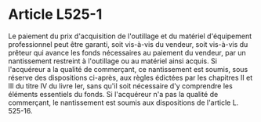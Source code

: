 # Article L525-1

Le paiement du prix d'acquisition de l'outillage et du matériel d'équipement professionnel peut être garanti, soit vis-à-vis du vendeur, soit vis-à-vis du prêteur qui avance les fonds nécessaires au paiement du vendeur, par un nantissement restreint à l'outillage ou au matériel ainsi acquis.   Si l'acquéreur a la qualité de commerçant, ce nantissement est soumis, sous réserve des dispositions ci-après, aux règles édictées par les chapitres II et III du titre IV du livre Ier, sans qu'il soit nécessaire d'y comprendre les éléments essentiels du fonds.   Si l'acquéreur n'a pas la qualité de commerçant, le nantissement est soumis aux dispositions de l'article L. 525-16.
